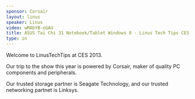 ```yaml
---
sponsor: Corsair
layout: linus
speaker: Linus
video: wMAbYB-oGAU
title: ASUS Tai Chi 31 Notebook/Tablet Windows 8 - Linus Tech Tips CES 2013
type: in
---
```


Welcome to LinusTechTips at CES 2013.

Our trip to the show this year is powered by Corsair, maker of quality PC components and peripherals.

Our trusted storage partner is Seagate Technology, and our trusted networking partnet is Linksys.
